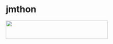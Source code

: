 # jmthon

<p align="left"><a href="https://heroku.com/deploy?template=https://github.com/alielsayed31/music"> <img src="https://img.shields.io/badge/Deploy%20To%20Heroku-purple?style=for-the-badge&logo=heroku" width="320" height="58.45"/></a></p>
